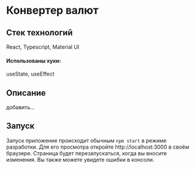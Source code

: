 # Конвертер валют

## Стек технологий
React, Typescript, Material UI

#### Использованы хуки:
useState, useEffect

## Описание
добавить...

## Запуск
Запуск приложение происходит обычным `npm start` в режиме разработки.
Для его просмотра откройте http://localhost:3000 в своём браузере.
Страница будет перезапускаться, когда вы вносите изменения.
Вы также можете увидете ошибки в консоли.
